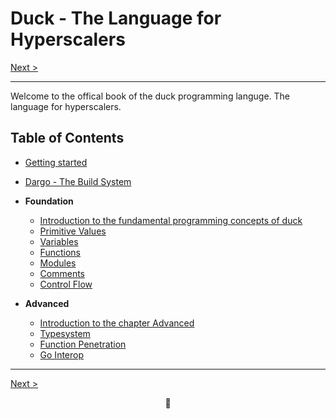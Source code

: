 # Duck - The Language for Hyperscalers

[Next >](001-getting-started.md)

---

Welcome to the offical book of the duck programming languge. The language for hyperscalers.

## Table of Contents

- [Getting started](001-getting-started.md)
- [Dargo - The Build System](002-dargo.md)

- **Foundation**
  - [Introduction to the fundamental programming concepts of duck](003-foundation-intro.md)
  - [Primitive Values](004-foundation-primitive-values.md)
  - [Variables](005-foundation-variables.md)
  - [Functions](006-foundation-functions.md)
  - [Modules](007-foundation-modules.md)
  - [Comments](008-foundation-comments.md)
  - [Control Flow](009-foundation-control-flow.md)

- **Advanced**
  - [Introduction to the chapter Advanced](010-advanced-intro.md)
  - [Typesystem](011-advanced-typesystem.md)
  - [Function Penetration](012-advanced-function-penetration.md)
  - [Go Interop](013-advanced-go-interop.md)

---

[Next >](001-getting-started.md)

<div align="center">🦆</div>

